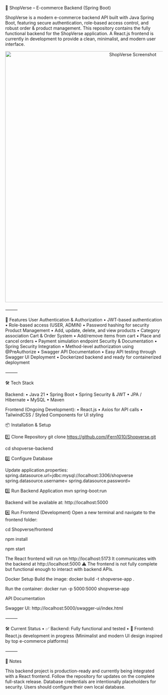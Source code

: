 🛒 ShopVerse – E-commerce Backend (Spring Boot)

ShopVerse is a modern e-commerce backend API built with Java Spring Boot, featuring secure authentication, role-based access control, and robust order & product management.
This repository contains the fully functional backend for the ShopVerse application.
A React.js frontend is currently in development to provide a clean, minimalist, and modern user interface.

<p align="center">
  <img width="800" alt="ShopVerse Screenshot" src="https://github.com/user-attachments/assets/92b83045-0ebb-4573-80e5-fd5ceaf1cd0e" />
</p>


⸻

🚀 Features
	User Authentication & Authorization
	•	JWT-based authentication
	•	Role-based access (USER, ADMIN)
	•	Password hashing for security
	Product Management
	•	Add, update, delete, and view products
	•	Category association
	Cart & Order System
	•	Add/remove items from cart
	•	Place and cancel orders
	•	Payment simulation endpoint
	Security & Documentation
	•	Spring Security Integration
	•	Method-level authorization using @PreAuthorize
	•	Swagger API Documentation
	•	Easy API testing through Swagger UI
	Deployment
	•	Dockerized backend and ready for containerized deployment

⸻

🛠️ Tech Stack

Backend:
	•	Java 21
	•	Spring Boot
	•	Spring Security & JWT
	•	JPA / Hibernate
	•	MySQL
	•	Maven

Frontend (Ongoing Development):
	•	React.js
	•	Axios for API calls
	•	TailwindCSS / Styled Components for UI styling

📦 Installation & Setup

1️⃣ Clone Repository
git clone https://github.com/jFern1010/Shopverse.git

cd shopverse-backend


2️⃣ Configure Database

Update application.properties:
spring.datasource.url=jdbc:mysql://localhost:3306/shopverse
spring.datasource.username=<your-db-username>
spring.datasource.password=<your-db-password>

3️⃣ Run Backend Application
mvn spring-boot:run

Backend will be available at:
http://localhost:5000

4️⃣ Run Frontend (Development)
Open a new terminal and navigate to the frontend folder:

cd Shopverse/frontend

npm install

npm start

The React frontend will run on http://localhost:5173
It communicates with the backend at http://localhost:5000
⚠️ The frontend is not fully complete but functional enough to interact with backend APIs.


Docker Setup
Build the image:
docker build -t shopverse-app .

Run the container:
docker run -p 5000:5000 shopverse-app


API Documentation

Swagger UI:
http://localhost:5000/swagger-ui/index.html

⸻

🛠️ Current Status
	•	✅ Backend: Fully functional and tested
	•	🔄 Frontend: React.js development in progress
(Minimalist and modern UI design inspired by top e-commerce platforms)

⸻

📌 Notes

This backend project is production-ready and currently being integrated with a React frontend.
Follow the repository for updates on the complete full-stack release.
Database credentials are intentionally placeholders for security. Users should configure their own local database.

